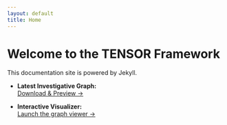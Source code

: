 ```yaml
---
layout: default
title: Home
---
```


# Welcome to the TENSOR Framework

This documentation site is powered by Jekyll.  

- **Latest Investigative Graph:**  
  [Download & Preview →](/core/latest/tensor-core.json)

- **Interactive Visualizer:**  
  [Launch the graph viewer →](/visualizer/)
